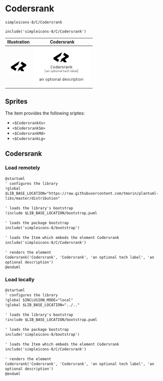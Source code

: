 # Codersrank


```text
simpleicons-8/C/Codersrank
```

```text
include('simpleicons-8/C/Codersrank')
```



| Illustration | Codersrank |
| :---: | :---: |
| ![illustration for Illustration](../../simpleicons-8/C/Codersrank.png) | ![illustration for Codersrank](../../simpleicons-8/C/Codersrank.Local.png) |



## Sprites
The item provides the following sriptes:

- `<$CodersrankXs>`
- `<$CodersrankSm>`
- `<$CodersrankMd>`
- `<$CodersrankLg>`





## Codersrank

### Load remotely
```plantuml
@startuml
' configures the library
!global $LIB_BASE_LOCATION="https://raw.githubusercontent.com/tmorin/plantuml-libs/master/distribution"

' loads the library's bootstrap
!include $LIB_BASE_LOCATION/bootstrap.puml

' loads the package bootstrap
include('simpleicons-8/bootstrap')

' loads the Item which embeds the element Codersrank
include('simpleicons-8/C/Codersrank')

' renders the element
Codersrank('Codersrank', 'Codersrank', 'an optional tech label', 'an optional description')
@enduml
```

### Load locally
```plantuml
@startuml
' configures the library
!global $INCLUSION_MODE="local"
!global $LIB_BASE_LOCATION="../.."

' loads the library's bootstrap
!include $LIB_BASE_LOCATION/bootstrap.puml

' loads the package bootstrap
include('simpleicons-8/bootstrap')

' loads the Item which embeds the element Codersrank
include('simpleicons-8/C/Codersrank')

' renders the element
Codersrank('Codersrank', 'Codersrank', 'an optional tech label', 'an optional description')
@enduml
```


